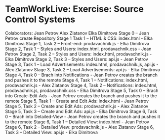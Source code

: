 # TeamWorkLive: Exercise: Source Control Systems

Colaborators: Jean Petrov
              Alex Zlatanov
              Elka Dimitrova
Stage 0 – Jean Petrov create Repository
Stage 1 Task 1 – HTML & CSS: index.html - Elka Dimitrova
Stage 1, Task 2 – Front-end: prodavachnik.js - Elka Dimitrova
Stage 2, Task 1 – Styles and Users: index.html, prodavachnik.css - Jean Petrov
Stage 2, Task 2 – Styles and Users: index.html, prodavachnik.js - Elka Dimitrova
Stage 2, Task 3 – Styles and Users: api.js - Jean Petrov
Stage 3, Task 1 – Load Advertisements: index.html, prodavachnik.js, api.js - Alex Zlatanov
Stage 3, Task 2 – Load Advertisements: api.js - Elka Dimitrova
Stage 4, Task 0 – Brach into Notifications - Jean Petrov creates the branch and pushes it to the remote
Stage 4, Task 1 – Notifications: index.html, prodavachnik.js - Alex Zlatanov
Stage 4, Task 2 – Notifications: index.html, prodavachnik.js, prodavachnik.css - Elka Dimitrova
Stage 5, Task 0 – Brach into Create-Edit-Ads - Jean Petrov creates the branch and pushes it to the remote
Stage 5, Task 1 – Create and Edit Ads: index.html - Jean Petrov
Stage 5, Task 2 – Create and Edit Ads: prodavachnik.js - Alex Zlatanov
Stage 5, Task 3 – Create and Edit Ads: api.js - Elka Dimitrova
Stage 6, Task 0 – Brach into Detailed-View - Jean Petrov creates the branch and pushes it to the remote
Stage 6, Task 1 – Detailed View: index.html - Jean Petrov
Stage 6, Task 2 – Detailed View: prodavachnik.js - Alex Zlatanov
Stage 6, Task 3 – Detailed View: api.js - Elka Dimitrova
